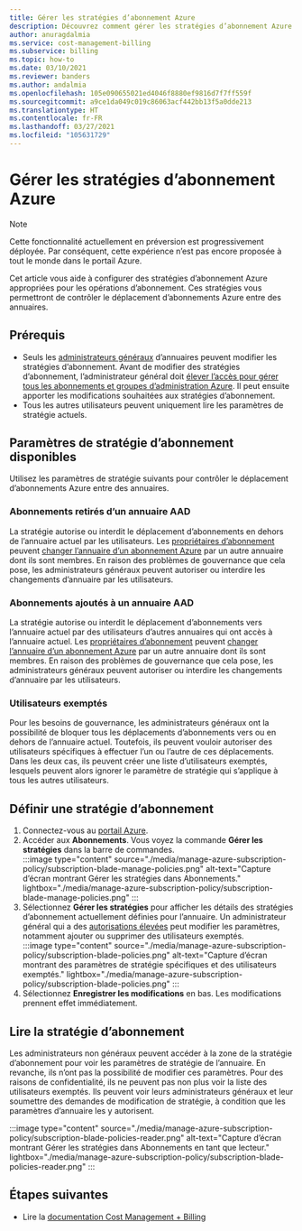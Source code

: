 ```yaml
---
title: Gérer les stratégies d’abonnement Azure
description: Découvrez comment gérer les stratégies d’abonnement Azure pour contrôler le déplacement d’abonnements Azure entre des annuaires.
author: anuragdalmia
ms.service: cost-management-billing
ms.subservice: billing
ms.topic: how-to
ms.date: 03/10/2021
ms.reviewer: banders
ms.author: andalmia
ms.openlocfilehash: 105e090655021ed4046f8880ef9816d7f7ff559f
ms.sourcegitcommit: a9ce1da049c019c86063acf442bb13f5a0dde213
ms.translationtype: HT
ms.contentlocale: fr-FR
ms.lasthandoff: 03/27/2021
ms.locfileid: "105631729"
---
```

# <a name="manage-azure-subscription-policies"></a>Gérer les stratégies d’abonnement Azure

>[!NOTE]
>Cette fonctionnalité actuellement en préversion est progressivement déployée. Par conséquent, cette expérience n’est pas encore proposée à tout le monde dans le portail Azure.

Cet article vous aide à configurer des stratégies d’abonnement Azure appropriées pour les opérations d’abonnement. Ces stratégies vous permettront de contrôler le déplacement d’abonnements Azure entre des annuaires.

## <a name="prerequisites"></a>Prérequis

- Seuls les [administrateurs généraux](../../active-directory/roles/permissions-reference.md#global-administrator) d’annuaires peuvent modifier les stratégies d’abonnement. Avant de modifier des stratégies d’abonnement, l’administrateur général doit [élever l’accès pour gérer tous les abonnements et groupes d’administration Azure](../../role-based-access-control/elevate-access-global-admin.md). Il peut ensuite apporter les modifications souhaitées aux stratégies d’abonnement.
- Tous les autres utilisateurs peuvent uniquement lire les paramètres de stratégie actuels.

## <a name="available-subscription-policy-settings"></a>Paramètres de stratégie d’abonnement disponibles

Utilisez les paramètres de stratégie suivants pour contrôler le déplacement d’abonnements Azure entre des annuaires.

### <a name="subscriptions-leaving-aad-directory"></a>Abonnements retirés d’un annuaire AAD

La stratégie autorise ou interdit le déplacement d’abonnements en dehors de l’annuaire actuel par les utilisateurs. Les [propriétaires d’abonnement](../../role-based-access-control/built-in-roles.md#owner) peuvent [changer l’annuaire d’un abonnement Azure](../../active-directory/fundamentals/active-directory-how-subscriptions-associated-directory.md) par un autre annuaire dont ils sont membres. En raison des problèmes de gouvernance que cela pose, les administrateurs généraux peuvent autoriser ou interdire les changements d’annuaire par les utilisateurs.

### <a name="subscriptions-entering-aad-directory"></a>Abonnements ajoutés à un annuaire AAD

La stratégie autorise ou interdit le déplacement d’abonnements vers l’annuaire actuel par des utilisateurs d’autres annuaires qui ont accès à l’annuaire actuel. Les [propriétaires d’abonnement](../../role-based-access-control/built-in-roles.md#owner) peuvent [changer l’annuaire d’un abonnement Azure](../../active-directory/fundamentals/active-directory-how-subscriptions-associated-directory.md) par un autre annuaire dont ils sont membres. En raison des problèmes de gouvernance que cela pose, les administrateurs généraux peuvent autoriser ou interdire les changements d’annuaire par les utilisateurs.

### <a name="exempted-users"></a>Utilisateurs exemptés

Pour les besoins de gouvernance, les administrateurs généraux ont la possibilité de bloquer tous les déplacements d’abonnements vers ou en dehors de l’annuaire actuel. Toutefois, ils peuvent vouloir autoriser des utilisateurs spécifiques à effectuer l’un ou l’autre de ces déplacements. Dans les deux cas, ils peuvent créer une liste d’utilisateurs exemptés, lesquels peuvent alors ignorer le paramètre de stratégie qui s’applique à tous les autres utilisateurs.

## <a name="setting-subscription-policy"></a>Définir une stratégie d’abonnement

1. Connectez-vous au [portail Azure](https://portal.azure.com/).
1. Accéder aux **Abonnements**. Vous voyez la commande **Gérer les stratégies** dans la barre de commandes.  
    :::image type="content" source="./media/manage-azure-subscription-policy/subscription-blade-manage-policies.png" alt-text="Capture d’écran montrant Gérer les stratégies dans Abonnements." lightbox="./media/manage-azure-subscription-policy/subscription-blade-manage-policies.png" :::
1. Sélectionnez **Gérer les stratégies** pour afficher les détails des stratégies d’abonnement actuellement définies pour l’annuaire. Un administrateur général qui a des [autorisations élevées](../../role-based-access-control/elevate-access-global-admin.md) peut modifier les paramètres, notamment ajouter ou supprimer des utilisateurs exemptés.  
    :::image type="content" source="./media/manage-azure-subscription-policy/subscription-blade-policies.png" alt-text="Capture d’écran montrant des paramètres de stratégie spécifiques et des utilisateurs exemptés." lightbox="./media/manage-azure-subscription-policy/subscription-blade-policies.png" :::
1. Sélectionnez **Enregistrer les modifications** en bas. Les modifications prennent effet immédiatement.

## <a name="read-subscription-policy"></a>Lire la stratégie d’abonnement

Les administrateurs non généraux peuvent accéder à la zone de la stratégie d’abonnement pour voir les paramètres de stratégie de l’annuaire. En revanche, ils n’ont pas la possibilité de modifier ces paramètres. Pour des raisons de confidentialité, ils ne peuvent pas non plus voir la liste des utilisateurs exemptés. Ils peuvent voir leurs administrateurs généraux et leur soumettre des demandes de modification de stratégie, à condition que les paramètres d’annuaire les y autorisent.

:::image type="content" source="./media/manage-azure-subscription-policy/subscription-blade-policies-reader.png" alt-text="Capture d’écran montrant Gérer les stratégies dans Abonnements en tant que lecteur." lightbox="./media/manage-azure-subscription-policy/subscription-blade-policies-reader.png" :::

## <a name="next-steps"></a>Étapes suivantes

- Lire la [documentation Cost Management + Billing](../index.yml)